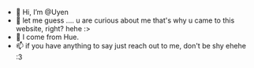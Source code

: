 - 👋 Hi, I’m @Uyen
- 👀 let me guess
       .... u are curious about me that's why u came to this website, right? hehe :>
- 🌱 I come from Hue.
- 📫 if you have anything to say just reach out to me, don't be shy ehehe :3 

<!---
Uyen1210/Uyen1210 is a ✨ special ✨ repository because its `README.md` (this file) appears on your GitHub profile.
You can click the Preview link to take a look at your changes.
--->
